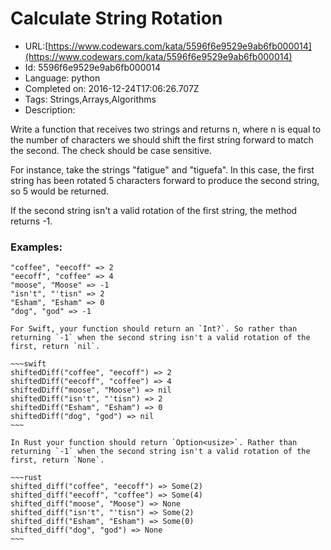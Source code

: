 # Calculate String Rotation

 - URL:[https://www.codewars.com/kata/5596f6e9529e9ab6fb000014](https://www.codewars.com/kata/5596f6e9529e9ab6fb000014)
 - Id: 5596f6e9529e9ab6fb000014
 - Language: python
 - Completed on: 2016-12-24T17:06:26.707Z
 - Tags: Strings,Arrays,Algorithms
 - Description:
<p>
Write a function that receives two strings and returns n, where n is equal to the number of characters we should shift the first string forward to match the second. The check should be case sensitive.
</p> 

<p>For instance, take the strings "fatigue" and "tiguefa". In this case, the first string has been rotated 5 characters forward to produce the second string, so 5 would be returned.</p>
If the second string isn't a valid rotation of the first string, the method returns -1. 

<h3 class="mtn">Examples:</h3>

```
"coffee", "eecoff" => 2
"eecoff", "coffee" => 4
"moose", "Moose" => -1
"isn't", "'tisn" => 2
"Esham", "Esham" => 0
"dog", "god" => -1
```

```if:swift
For Swift, your function should return an `Int?`. So rather than returning `-1` when the second string isn't a valid rotation of the first, return `nil`.

~~~swift
shiftedDiff("coffee", "eecoff") => 2
shiftedDiff("eecoff", "coffee") => 4
shiftedDiff("moose", "Moose") => nil 
shiftedDiff("isn't", "'tisn") => 2
shiftedDiff("Esham", "Esham") => 0
shiftedDiff("dog", "god") => nil
~~~
```

```if:rust
In Rust your function should return `Option<usize>`. Rather than returning `-1` when the second string isn't a valid rotation of the first, return `None`.

~~~rust
shifted_diff("coffee", "eecoff") => Some(2)
shifted_diff("eecoff", "coffee") => Some(4)
shifted_diff("moose", "Moose") => None
shifted_diff("isn't", "'tisn") => Some(2)
shifted_diff("Esham", "Esham") => Some(0)
shifted_diff("dog", "god") => None
~~~
```

